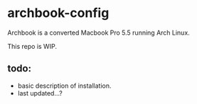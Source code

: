 # archbook-config
Archbook is a converted Macbook Pro 5.5 running Arch Linux.

This repo is WIP.

## todo:
+ basic description of installation.
+ last updated...?
